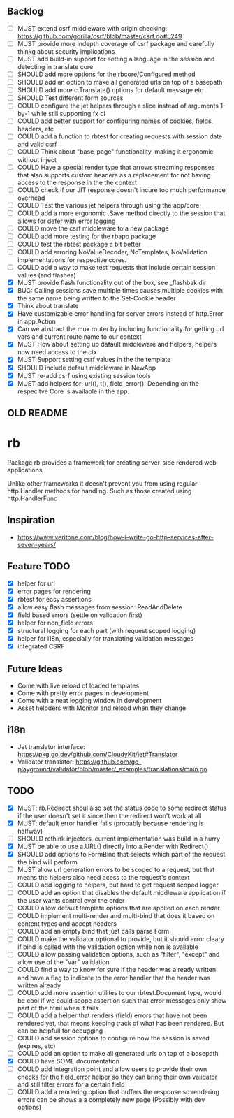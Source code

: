 ## Backlog

- [ ] MUST extend csrf middleware with origin checking: https://github.com/gorilla/csrf/blob/master/csrf.go#L249
- [ ] MUST provide more indepth coverage of csrf package and carefully thinkg about security implications
- [ ] MUST add build-in support for setting a language in the session and detecting in translate core
- [ ] SHOULD add more options for the rbcore/Configured method
- [ ] SHOULD add an option to make all generated urls on top of a basepath
- [ ] SHOULD add more c.Translate() options for default message etc
- [ ] SHOULD Test different form sources
- [ ] COULD configure the jet helpers through a slice instead of arguments 1-by-1 while still supporting fx di
- [ ] COULD add better support for configuring names of cookies, fields, headers, etc
- [ ] COULD add a function to rbtest for creating requests with session date and valid csrf 
- [ ] COULD Think about "base_page" functionality, making it ergonomic without inject
- [ ] COULD Have a special render type that arrows streaming responses that also supports
      custom headers as a replacement for not having access to the response in the
      the context
- [ ] COULD check if our JIT response doesn't incure too much performance overhead
- [ ] COULD Test the various jet helpers through using the app/core
- [ ] COULD add a more ergonomic .Save method directly to the session that allows for defer with error logging
- [ ] COULD move the csrf middleware to a new package
- [ ] COULD add more testing for the rbapp package
- [ ] COULD test the rbtest package a bit better
- [ ] COULD add erroring NoValueDecoder, NoTemplates, NoValidation implementations for 
      respective cores.
- [ ] COULD add a way to make test requests that include certain session values (and flashes)
- [x] MUST provide flash functionality out of the box, see _flashbak dir
- [x] BUG: Calling sessions save multiple times causes multiple cookies with the same name being written
      to the Set-Cookie header
- [x] Think about translate
- [x] Have customizable error handling for server errors instead of http.Error in
      app.Action
- [x] Can we abstract the mux router by including functionality for getting url vars and
      current route name to our context
- [x] MUST How about setting up dafault middleware and helpers, helpers now need access to the ctx.
- [x] MUST Support setting csrf values in the the template
- [x] SHOULD include default middleware in NewApp
- [x] MUST re-add csrf using existing session tools
- [x] MUST add helpers for: url(), t(), field_error(). Depending on the respecitve Core 
      is available in the app.

## OLD README

# rb
Package rb provides a framework for creating server-side rendered web applications

Unlike other frameworks it doesn't prevent you from using regular http.Handler methods
for handling. Such as those created using http.HandlerFunc

## Inspiration
- https://www.veritone.com/blog/how-i-write-go-http-services-after-seven-years/

## Feature TODO
- [x] helper for url
- [x] error pages for rendering
- [x] rbtest for easy assertions
- [x] allow easy flash messages from session: ReadAndDelete
- [x] field based errors (settle on validation first)
- [x] helper for non_field errors
- [x] structural logging for each part (with request scoped logging)
- [x] helper for i18n, especially for translating validation messages
- [x] integrated CSRF 

## Future Ideas
- Come with live reload of loaded templates
- Come with pretty error pages in development
- Come with a neat logging window in development
- Asset helpders with Monitor and reload when they change

## i18n
- Jet translator interface: https://pkg.go.dev/github.com/CloudyKit/jet#Translator
- Validator translator: https://github.com/go-playground/validator/blob/master/_examples/translations/main.go

## TODO
- [x] MUST: rb.Redirect shoul also set the status code to some redirect status if the user doesn't 
            set it since then the redirect won't work at all
- [x] MUST: default error handler fails (probably because rendering is halfway)
- [ ] SHOULD rethink injectors, current implementation was build in a hurry
- [x] MUST be able to use a.URL() directly into a.Render with Redirect()
- [x] SHOULD add options to FormBind that selects which part of the request the bind will perform
- [ ] MUST  allow url generation errors to be scoped to a request, but that means the helpers also
            need acess to the request's context
- [ ] COULD add logging to helpers, but hard to get request scoped logger
- [ ] COULD add an option that disables the default middleware application if the user wants control
            over the order
- [ ] COULD allow default template options that are applied on each render
- [ ] COULD implement multi-render and multi-bind that does it based on content types and accept headers
- [ ] COULD add an empty bind that just calls parse Form
- [ ] COULD make the validator optional to provide, but it should error cleary if bind is called with
            the validation option while non is available
- [ ] COULD allow passing validation options, such as "filter", "except" and allow use of the "var" validation
- [ ] COULD find a way to know for sure if the header was already written and have a flag to indicate to 
            the error handler that  the header was written already
- [ ] COULD add more assertion utilites to our rbtest.Document type, would be cool if we could scope assertion
            such that error messages only show part of the html when it fails
- [ ] COULD add a helper that renders (field) errors that have not been rendered yet, that means keeping
            track of what has been rendered. But can be helpfull for debugging
- [ ] COULD add session options to configure how the session is saved (expires, etc)
- [ ] COULD add an option to make all generated urls on top of a basepath
- [x] COULD have SOME documentation
- [ ] COULD add integration point and allow users to provide their own checks for the field_error helper
            so they can bring their own validator and still filter errors for a certain field
- [ ] COULD add a rendering option that buffers the response so rendering errors can be shows a 
            a completely new page (Possibly with dev options)
